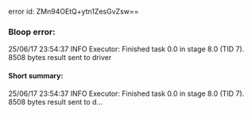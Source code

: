 error id: ZMn94OEtQ+ytn1ZesGvZsw==
### Bloop error:

25/06/17 23:54:37 INFO Executor: Finished task 0.0 in stage 8.0 (TID 7). 8508 bytes result sent to driver
#### Short summary: 

25/06/17 23:54:37 INFO Executor: Finished task 0.0 in stage 8.0 (TID 7). 8508 bytes result sent to d...